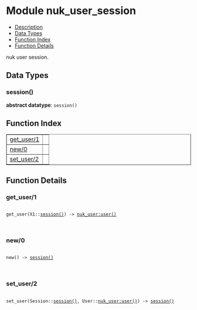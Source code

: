 

# Module nuk_user_session #
* [Description](#description)
* [Data Types](#types)
* [Function Index](#index)
* [Function Details](#functions)

nuk user session.

<a name="types"></a>

## Data Types ##




### <a name="type-session">session()</a> ###


__abstract datatype__: `session()`

<a name="index"></a>

## Function Index ##


<table width="100%" border="1" cellspacing="0" cellpadding="2" summary="function index"><tr><td valign="top"><a href="#get_user-1">get_user/1</a></td><td></td></tr><tr><td valign="top"><a href="#new-0">new/0</a></td><td></td></tr><tr><td valign="top"><a href="#set_user-2">set_user/2</a></td><td></td></tr></table>


<a name="functions"></a>

## Function Details ##

<a name="get_user-1"></a>

### get_user/1 ###

<pre><code>
get_user(X1::<a href="#type-session">session()</a>) -&gt; <a href="nuk_user.md#type-user">nuk_user:user()</a>
</code></pre>
<br />

<a name="new-0"></a>

### new/0 ###

<pre><code>
new() -&gt; <a href="#type-session">session()</a>
</code></pre>
<br />

<a name="set_user-2"></a>

### set_user/2 ###

<pre><code>
set_user(Session::<a href="#type-session">session()</a>, User::<a href="nuk_user.md#type-user">nuk_user:user()</a>) -&gt; <a href="#type-session">session()</a>
</code></pre>
<br />

